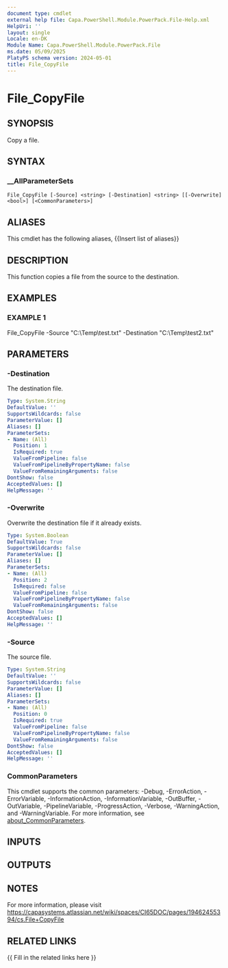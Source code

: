 ```yaml
---
document type: cmdlet
external help file: Capa.PowerShell.Module.PowerPack.File-Help.xml
HelpUri: ''
layout: single
Locale: en-DK
Module Name: Capa.PowerShell.Module.PowerPack.File
ms.date: 05/09/2025
PlatyPS schema version: 2024-05-01
title: File_CopyFile
---
```


# File_CopyFile

## SYNOPSIS

Copy a file.

## SYNTAX

### __AllParameterSets

```
File_CopyFile [-Source] <string> [-Destination] <string> [[-Overwrite] <bool>] [<CommonParameters>]
```

## ALIASES

This cmdlet has the following aliases,
  {{Insert list of aliases}}

## DESCRIPTION

This function copies a file from the source to the destination.

## EXAMPLES

### EXAMPLE 1

File_CopyFile -Source "C:\Temp\test.txt" -Destination "C:\Temp\test2.txt"

## PARAMETERS

### -Destination

The destination file.

```yaml
Type: System.String
DefaultValue: ''
SupportsWildcards: false
ParameterValue: []
Aliases: []
ParameterSets:
- Name: (All)
  Position: 1
  IsRequired: true
  ValueFromPipeline: false
  ValueFromPipelineByPropertyName: false
  ValueFromRemainingArguments: false
DontShow: false
AcceptedValues: []
HelpMessage: ''
```

### -Overwrite

Overwrite the destination file if it already exists.

```yaml
Type: System.Boolean
DefaultValue: True
SupportsWildcards: false
ParameterValue: []
Aliases: []
ParameterSets:
- Name: (All)
  Position: 2
  IsRequired: false
  ValueFromPipeline: false
  ValueFromPipelineByPropertyName: false
  ValueFromRemainingArguments: false
DontShow: false
AcceptedValues: []
HelpMessage: ''
```

### -Source

The source file.

```yaml
Type: System.String
DefaultValue: ''
SupportsWildcards: false
ParameterValue: []
Aliases: []
ParameterSets:
- Name: (All)
  Position: 0
  IsRequired: true
  ValueFromPipeline: false
  ValueFromPipelineByPropertyName: false
  ValueFromRemainingArguments: false
DontShow: false
AcceptedValues: []
HelpMessage: ''
```

### CommonParameters

This cmdlet supports the common parameters: -Debug, -ErrorAction, -ErrorVariable,
-InformationAction, -InformationVariable, -OutBuffer, -OutVariable, -PipelineVariable,
-ProgressAction, -Verbose, -WarningAction, and -WarningVariable. For more information, see
[about_CommonParameters](https://go.microsoft.com/fwlink/?LinkID=113216).

## INPUTS

## OUTPUTS

## NOTES

For more information, please visit https://capasystems.atlassian.net/wiki/spaces/CI65DOC/pages/19462455394/cs.File+CopyFile


## RELATED LINKS

{{ Fill in the related links here }}

